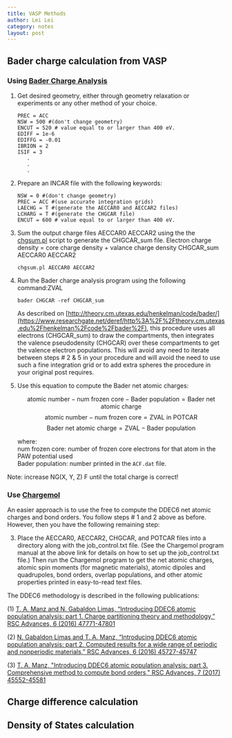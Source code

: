 ```yaml
---
title: VASP Methods
author: Lei Lei
category: notes
layout: post
---
```


## Bader charge calculation from VASP

### Using [Bader Charge Analysis](https://theory.cm.utexas.edu/henkelman/code/bader/)

1. Get desired geometry, either through geometry relaxation or experiments or any other method of your choice.

   ```
   PREC = ACC
   NSW = 500 #(don't change geometry)
   ENCUT = 520 # value equal to or larger than 400 eV.
   EDIFF = 1e-6
   EDIFFG = -0.01
   IBRION = 2
   ISIF = 3
      .
      .
      .
   ```

3. Prepare an INCAR file with the following keywords:
   
   ```
   NSW = 0 #(don't change geometry)
   PREC = ACC #(use accurate integration grids)
   LAECHG = T #(generate the AECCAR0 and AECCAR2 files)
   LCHARG = T #(generate the CHGCAR file)
   ENCUT = 600 # value equal to or larger than 400 eV.
   ```

4. Sum the output charge files AECCAR0 AECCAR2 using the the [chgsum.pl](https://www.researchgate.net/deref/http%3A%2F%2Fchgsum.pl) script to generate the CHGCAR_sum file.
   Electron charge density = core charge density + valance charge density
        CHGCAR_sum                AECCAR0                  AECCAR2
   ```shell
   chgsum.pl AECCAR0 AECCAR2
   ```
   
4. Run the Bader charge analysis program using the following command:ZVAL

   ```shell
   bader CHGCAR -ref CHGCAR_sum
   ```

   As described on [http://theory.cm.utexas.edu/henkelman/code/bader/](https://www.researchgate.net/deref/http%3A%2F%2Ftheory.cm.utexas.edu%2Fhenkelman%2Fcode%2Fbader%2F), this procedure uses all electrons (CHGCAR_sum) to draw the compartments, then integrates the valence pseudodensity (CHGCAR) over these compartments to get the valence electron populations. This will avoid any need to iterate between steps # 2 & 5 in your procedure and will avoid the need to use such a fine integration grid or to add extra spheres the procedure in your original post requires.

5. Use this equation to compute the Bader net atomic charges:
   
   $$
   \text{atomic number} - \text{num frozen core} - \text{Bader population} = \text{Bader net atomic charge}
   $$
   $$
   \text{atomic number} - \text{num frozen core} = \text{ZVAL in POTCAR}
   $$
   $$
   \text{Bader net atomic charge} = \text{ZVAL} - \text{Bader population}
   $$
   
   where:  
   num frozen core: number of frozen core electrons for that atom in the PAW potential used  
   Bader population: number printed in the `ACF.dat` file.

Note: increase NG(X, Y, Z) F until the total charge is correct!

### Use [Chargemol](https://www.researchgate.net/deref/http%3A%2F%2Fddec.sourceforge.net)

An easier approach is to use the free  to compute the DDEC6 net atomic charges and bond orders. You follow steps # 1 and 2 above as before. However, then you have the following remaining step:

3) Place the AECCAR0, AECCAR2, CHGCAR, and POTCAR files into a directory along with the job_control.txt file. (See the Chargemol program manual at the above link for details on how to set up the job_control.txt file.) Then run the Chargemol program to get the net atomic charges, atomic spin moments (for magnetic materials), atomic dipoles and quadrupoles, bond orders, overlap populations, and other atomic properties printed in easy-to-read text files.

The DDEC6 methodology is described in the following publications:

(1) [T. A. Manz and N. Gabaldon Limas, “Introducing DDEC6 atomic population analysis: part 1. Charge partitioning theory and methodology,” RSC Advances, 6 (2016) 47771-47801](http://dx.doi.org/10.1039/C6RA04656H)

(2) [N. Gabaldon Limas and T. A. Manz, “Introducing DDEC6 atomic population analysis: part 2. Computed results for a wide range of periodic and nonperiodic materials,” RSC Advances, 6 (2016) 45727-45747](http://dx.doi.org/10.1039/C6RA05507A)

(3) [T. A. Manz, "Introducing DDEC6 atomic population analysis: part 3. Comprehensive method to compute bond orders," RSC Advances, 7 (2017) 45552-45581](http://dx.doi.org/10.1039/C7RA07400J)

## Charge difference calculation

## Density of States calculation

